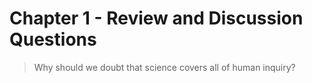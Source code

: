 # Chapter 1 - Review and Discussion Questions

> Why should we doubt that science covers all of human inquiry?


